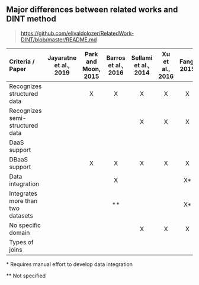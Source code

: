 ## Major differences between related works and DINT method

> https://github.com/elivaldolozer/RelatedWork-DINT/blob/master/README.md

Criteria / Paper                  | Jayaratne et al., 2019 | Park and Moon, 2015 | Barros et al., 2016 | Sellami et al., 2014 | Xu et al., 2016 | Fang, 2015 | Kadari et al., 2014 | Ribeiro et al., 2018 | **Our DINT**
:---------------------------------|:----------------------:|:-------------------:|:-------------------:|:--------------------:|:---------------:|:----------:|:-------------------:|:--------------------:|:-------------:
Recognizes structured data        |                        |X                    |X                    |X                     |X                |X           |                    |                      |X
Recognizes semi-structured data   |                        |                     |                     |X                     |X                |X           |                    |X                     |X
DaaS support                      |                        |                     |                     |                      |                 |            |                    |X                     |X
DBaaS support                     |                        |X                    |X                    |X                     |X                |X           |                    |X                     |X
Data integration                  |                        |                     |X                    |                      |                 |X*          |                    |X                     |X
Integrates more than two datasets |                        |                     |**                   |                      |                 |X*          |                    |                      |X
No specific domain                |                        |                     |                     |X                     |X                |X           |                    |X                     |X
Types of joins                    |                        |                     |                     |                      |                 |            |                    |                      |X


\* Requires manual effort to develop data integration

** Not specified
